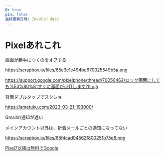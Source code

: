 ```yaml
---
Q: true
pin: false
最終更新日時: Invalid date
---
```

# Pixelあれこれ

画面が勝手につくのをオフする

https://scrapbox.io/files/65e3c1e494be670025549b5a.png

https://support.google.com/pixelphone/thread/70050462/ロック画面にしても%E3%80%81すぐに画面が点灯します?hl=ja

背面ダブルタップでスクショ

https://ametuku.com/2023-03-21-193000/

Gmailの通知が遅い

メインアカウント以外は、新着メールごとの通知になってない

https://scrapbox.io/files/65f4cad04562f800251b75e8.png

[Pixel7以降は無料でGoogle](https://www.notion.sooneのVPNが使える)